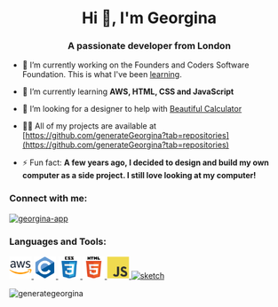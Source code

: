 <h1 align="center">Hi 👋, I'm Georgina</h1>
<h3 align="center">A passionate developer from London</h3>

- 🔭 I’m currently working on the Founders and Coders Software Foundation. This is what I've been [learning](https://github.com/generateGeorgina/FACPortfolio).

- 🌱 I’m currently learning **AWS, HTML, CSS and JavaScript**

- 🤝 I’m looking for a designer to help with [Beautiful Calculator](https://github.com/generateGeorgina/beautiful-calculator)

- 👨‍💻 All of my projects are available at [https://github.com/generateGeorgina?tab=repositories](https://github.com/generateGeorgina?tab=repositories)

- ⚡ Fun fact: **A few years ago, I decided to design and build my own computer as a side project. I still love looking at my computer!**

<h3 align="left">Connect with me:</h3>
<p align="left">
<a href="https://linkedin.com/in/georgina-app" target="blank"><img align="center" src="https://raw.githubusercontent.com/rahuldkjain/github-profile-readme-generator/master/src/images/icons/Social/linked-in-alt.svg" alt="georgina-app" height="30" width="40" /></a>
</p>

<h3 align="left">Languages and Tools:</h3>
<p align="left"> <a href="https://aws.amazon.com" target="_blank" rel="noreferrer"> <img src="https://raw.githubusercontent.com/devicons/devicon/master/icons/amazonwebservices/amazonwebservices-original-wordmark.svg" alt="aws" width="40" height="40"/> </a> <a href="https://www.cprogramming.com/" target="_blank" rel="noreferrer"> <img src="https://raw.githubusercontent.com/devicons/devicon/master/icons/c/c-original.svg" alt="c" width="40" height="40"/> </a> <a href="https://www.w3schools.com/css/" target="_blank" rel="noreferrer"> <img src="https://raw.githubusercontent.com/devicons/devicon/master/icons/css3/css3-original-wordmark.svg" alt="css3" width="40" height="40"/> </a> <a href="https://www.w3.org/html/" target="_blank" rel="noreferrer"> <img src="https://raw.githubusercontent.com/devicons/devicon/master/icons/html5/html5-original-wordmark.svg" alt="html5" width="40" height="40"/> </a> <a href="https://developer.mozilla.org/en-US/docs/Web/JavaScript" target="_blank" rel="noreferrer"> <img src="https://raw.githubusercontent.com/devicons/devicon/master/icons/javascript/javascript-original.svg" alt="javascript" width="40" height="40"/> </a> <a href="https://www.sketch.com/" target="_blank" rel="noreferrer"> <img src="https://www.vectorlogo.zone/logos/sketchapp/sketchapp-icon.svg" alt="sketch" width="40" height="40"/> </a> </p>

<p><img align="center" src="https://github-readme-streak-stats.herokuapp.com/?user=generategeorgina&mode=weekly" alt="generategeorgina" /></p>
